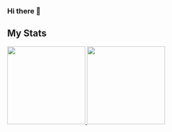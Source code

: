 ### Hi there 👋

<!--
**mgvictoriano/mgvictoriano** is a ✨ _special_ ✨ repository because its `README.md` (this file) appears on your GitHub profile.

Here are some ideas to get you started:

- 🔭 I’m currently working on ...
- 🌱 I’m currently learning ...
- 👯 I’m looking to collaborate on ...
- 🤔 I’m looking for help with ...
- 💬 Ask me about ...
- 📫 How to reach me: ...
- 😄 Pronouns: ...
- ⚡ Fun fact: ...
-->

## My Stats
<p>
<a href="https://github.com/mgvictoriano">
  <img height="180em" src="https://github-readme-stats.vercel.app/api?username=mgvictoriano1&show_icons=true&theme=radical" />
  <img height="180em" src="https://github-readme-stats-eight-theta.vercel.app/api/top-langs/?username=mgvictoriano1&theme=radical&layout=compact&exclude_lang=java+r" />
</a>
</p>
